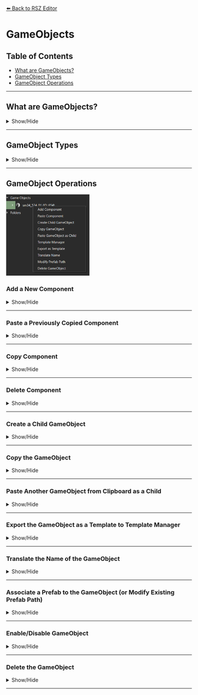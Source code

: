 [⬅️ Back to RSZ Editor](./RSZ-Editor.md)

# GameObjects

## Table of Contents

- [What are GameObjects?](#what-are-gameobjects)
- [GameObject Types](#gameobject-types)
- [GameObject Operations](#gameobject-operations)

---

## What are GameObjects?

<details>
<summary>Show/Hide</summary>

GameObjects are the fundamental building blocks in both `.pfb` (Prefab) and `.scn` (Scene) files.

- In **.pfb files**, a GameObject never has a prefab attached, because it defines the prefab itself.  
    <sub>A prefab is a template for creating objects with predefined properties and components. It allows for easy reuse and instantiation of complex objects.</sub>

- In **.scn files**, GameObjects can represent a wide variety of entities, such as:
  - Enemies
  - Map objects
  - Controllers (e.g., spawn controllers that define conditions for enemy spawning)
  - Other interactive or static elements in the scene

Each GameObject should have a unique **GUID** assigned to it in its `settings` node. This ensures proper identification and referencing by the game.

GameObjects are used to structure and organize the data and logic within both prefabs and scenes.
</details>

---

## GameObject Types

<details>
<summary>Show/Hide</summary>

GameObjects in RSZ files can be:

- **Root GameObjects**  
  - Located directly under the Data Block or inside a Folder.
  - Serve as main entities in the Scene.

- **Child GameObjects**  
  - Part of another GameObject, listed under its `children` node.
  - Can represent:
    - Physical objects attached to the main object.
    - Before/After patterns (e.g., a child GameObject named "before" and another named "after" to represent states such as pre- and post-explosion).
    - Param GameObjects that control the behavior or properties of the parent GameObject.
    - Other specialized roles depending on the context/game.

</details>

---

## GameObject Operations

<img src="../../media/gameobject_operations.png" alt="GameObject Operations" height="220"/>

### Add a New Component

<details>
<summary>Show/Hide</summary>
Add a new component to the selected GameObject to extend its functionality.
</details>

---

### Paste a Previously Copied Component

<details>
<summary>Show/Hide</summary>

Insert a component from the clipboard into the current GameObject.

</details>

---

### Copy Component

<details>
<summary>Show/Hide</summary>

To copy a component, navigate to the **Components** node under the GameObject and right-click the component you want to copy.  
Select **Copy Component** from the context menu.

<img src="../../media/copy_component.png" alt="Copy Component"/>

</details>

---

### Delete Component

<details>
<summary>Show/Hide</summary>

To delete a component, navigate to the **Components** node under the GameObject and right-click the component you want to delete.  
Select **Delete Component** from the context menu.

<img src="../../media/delete_component.png" alt="Delete Component"/>

</details>

---

### Create a Child GameObject

<details>
<summary>Show/Hide</summary>

Add a new GameObject as a child under the selected GameObject.

</details>

---

### Copy the GameObject

<details>
<summary>Show/Hide</summary>

Copy the selected GameObject to the clipboard for duplication or transfer.

</details>

---

### Paste Another GameObject from Clipboard as a Child

<details>
<summary>Show/Hide</summary>

Insert a copied GameObject as a child under the current GameObject.

</details>

---

### Export the GameObject as a Template to Template Manager

<details>
<summary>Show/Hide</summary>

Save the GameObject as a reusable template for future use.

</details>

---

### Translate the Name of the GameObject

<details>
<summary>Show/Hide</summary>

Automatically translate the GameObject's name to your preferred language.

</details>

---

### Associate a Prefab to the GameObject (or Modify Existing Prefab Path)

<details>
<summary>Show/Hide</summary>

Link a prefab to the GameObject or change the path of an existing prefab association.

</details>

---

### Enable/Disable GameObject

<details>
<summary>Show/Hide</summary>

To enable a GameObject, make sure both **UpdateSelf** and **DrawSelf** are toggled on under its `settings` node.  
Disabling a GameObject will deactivate it and its children.

<img src="../../media/toggle_gameobject.png" alt="Toggle GameObject"/>

</details>

---

### Delete the GameObject

<details>
<summary>Show/Hide</summary>

Remove the GameObject and all its children from the file.

</details>

---
